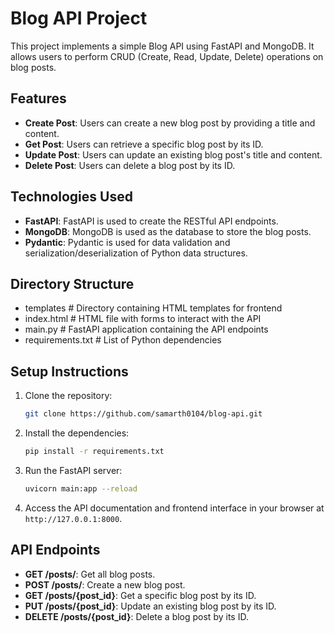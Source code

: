 # Blog API Project

This project implements a simple Blog API using FastAPI and MongoDB. It allows users to perform CRUD (Create, Read, Update, Delete) operations on blog posts.

## Features

- **Create Post**: Users can create a new blog post by providing a title and content.
- **Get Post**: Users can retrieve a specific blog post by its ID.
- **Update Post**: Users can update an existing blog post's title and content.
- **Delete Post**: Users can delete a blog post by its ID.

## Technologies Used

- **FastAPI**: FastAPI is used to create the RESTful API endpoints.
- **MongoDB**: MongoDB is used as the database to store the blog posts.
- **Pydantic**: Pydantic is used for data validation and serialization/deserialization of Python data structures.

## Directory Structure
- templates # Directory containing HTML templates for frontend
- index.html # HTML file with forms to interact with the API
- main.py # FastAPI application containing the API endpoints
- requirements.txt # List of Python dependencies

## Setup Instructions

1. Clone the repository:

    ```bash
    git clone https://github.com/samarth0104/blog-api.git
    ```

2. Install the dependencies:

    ```bash
    pip install -r requirements.txt
    ```

3. Run the FastAPI server:

    ```bash
    uvicorn main:app --reload
    ```

4. Access the API documentation and frontend interface in your browser at `http://127.0.0.1:8000`.

## API Endpoints

- **GET /posts/**: Get all blog posts.
- **POST /posts/**: Create a new blog post.
- **GET /posts/{post_id}**: Get a specific blog post by its ID.
- **PUT /posts/{post_id}**: Update an existing blog post by its ID.
- **DELETE /posts/{post_id}**: Delete a blog post by its ID.
